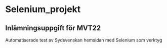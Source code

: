 # Selenium_projekt
 ## Inlämningsuppgift för MVT22

 Automatiserade test av Sydsvenskan hemsidan med Selenium som verktyg

